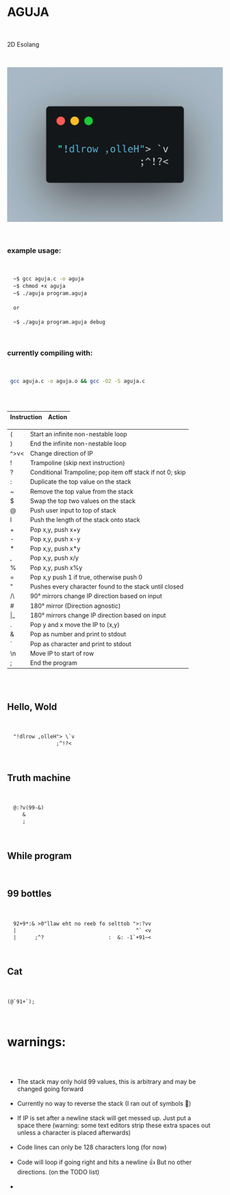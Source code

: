 <span style="white-space: pre;">  

# AGUJA  

2D Esolang  

![Alt Text](https://raw.githubusercontent.com/Earth13wells/aguja/main/code.gif)
### example usage:
```bash
  ~$ gcc aguja.c -o aguja
  ~$ chmod +x aguja
  ~$ ./aguja program.aguja

  or

  ~$ ./aguja program.aguja debug
  ```
### currently compiling with:
  ```bash
   gcc aguja.c -o aguja.o && gcc -O2 -S aguja.c
  ```
| Instruction |   Action                                                        |  
| ----------- | --------------------------------------------------------------- |
|    (        |   Start an infinite non-nestable loop                           |
|    )        |   End the infinite non-nestable loop                            |
|    ^>v<     |   Change direction of IP                                        |
|    !        |   Trampoline (skip next instruction)                            |
|    ?        |   Conditional Trampoline; pop item off stack if not 0; skip     |
|    :        |   Duplicate the top value on the stack                          |
|    ~        |   Remove the top value from the stack                           |
|    $        |   Swap the top two values on the stack                          |
|    @        |   Push user input to top of stack                               |
|    l        |   Push the length of the stack onto stack                       |
|    \+       |    Pop x,y, push x+y                                            |
|    \-       |    Pop x,y, push x-y                                            |
|    \*       |    Pop x,y, push x*y                                            |
|    \,       |    Pop x,y, push x/y                                            |
|    %        |   Pop x,y, push x%y                                             |
|    =        |   Pop x,y push 1 if true, otherwise push 0                      |
|    \"       |    Pushes every character found to the stack until closed       |   
|    /\\      |   90° mirrors change IP direction based on input                |
|    \#       |    180° mirror (Direction agnostic)                             |
|    \|_      |   180° mirrors change IP direction based on input               |
|    .        |   Pop y and x move the IP to (x,y)                              |
|    &        |   Pop as number and print to stdout                             |
|    \`       |   Pop as character and print to stdout                          |
|   \\n       |   Move IP to start of row                                       |
|    ;        |   End the program                                               |

## Hello, Wold     
  ```
    "!dlrow ,olleH"> \`v                                
                  ;^!?<
  ```
## Truth machine    
  ```
    @:?v(99-&)                              
       &                                      
       ;       
  ```
## While program                                   

## 99 bottles      
  ```
    92+9*:& >0"llaw eht no reeb fo selttob ">:?vv                  
    |                                       ^` <v                      
    |      ;^?                     :  &: -1`+91~<                      
  ```                                                            
## Cat   
  ```
  (@`91+`);                                     
  ```           
# warnings:
- The stack may only hold 99 values, this is arbitrary and may be changed going forward
- Currently no way to reverse the stack (I ran out of symbols 🤣)
- If IP is set after a newline stack will get messed up. Just put a space there (warning: some text editors strip these extra spaces out unless a character is placed afterwards)
- Code lines can only be 128 characters long (for now)
- Code will loop if going right and hits a newline 👍 But no other directions. (on the TODO list)
- 
